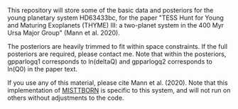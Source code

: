 This repository will store some of the basic data and posteriors for the young planetary system HD63433bc, for the paper "TESS Hunt for Young and Maturing Exoplanets (THYME) III: a two-planet system in the 400 Myr Ursa Major Group" (Mann et al. 2020). 

The posteriors are heavily trimmed to fit within space constraints. If the full posteriors are required, please contact me. Note that within the posteriors, gpparlogq1 corresponds to ln(deltaQ) and gpparlogq2 corresponds to ln(Q0) in the paper text. 

If you use any of this material, please cite Mann et al. (2020). Note that this implementation of [MISTTBORN](https://github.com/captain-exoplanet/misttborn) is specific to this system, and will not run on others without adjustments to the code. 
